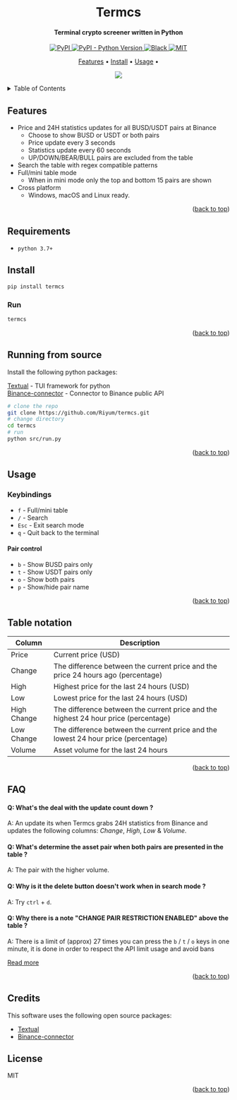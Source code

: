 <a name="top"></a>

<h1 align="center">
  Termcs
</h1>

<h4 align="center">Terminal crypto screener written in Python</h4>

<p align="center">
  <a href="https://pypi.org/project/termcs/">
    <img alt="PyPI" src="https://img.shields.io/pypi/v/termcs">
  </a>
  <a href="https://www.python.org/downloads/">
    <img alt="PyPI - Python Version" src="https://img.shields.io/pypi/pyversions/termcs">
  </a>
  <a href="https://black.readthedocs.io/en/stable/">
    <img alt="Black" src="https://img.shields.io/badge/code_style-black-black">
  </a>
  <a href="https://opensource.org/licenses/MIT">
    <img alt="MIT" src="https://img.shields.io/badge/License-MIT-yellow.svg?style=flat">
  </a>
</p>

<p align="center">
  <a href="#features">Features</a> •
  <a href="#install">Install</a> •
  <a href="#usage">Usage</a> •
</p>

<p align="center">
  <img align="center" src="https://github.com/Riyum/termcs/blob/master/imgs/demo.gif" />
</p>

<details>
  <summary>Table of Contents</summary>
  <ol>
    <li><a href="#features">Features</a></li>
    <li><a href="#install">Install</a></li>
    <li><a href="#running-from-source">Running from source</a></li>
    <li><a href="#usage">Usage</a></li>
    <li><a href="#table-notation">Table notation</a></li>
    <li><a href="#faq">FAQ</a></li>
    <li><a href="#credits">Credits</a></li>
    <li><a href="#license">License</a></li>
  </ol>
</details>

## Features

* Price and 24H statistics updates for all BUSD/USDT pairs at Binance
  - Choose to show BUSD or USDT or both pairs
  - Price update every 3 seconds
  - Statistics update every 60 seconds
  - UP/DOWN/BEAR/BULL pairs are excluded from the table
* Search the table with regex compatible patterns
* Full/mini table mode
  - When in mini mode only the top and bottom 15 pairs are shown
* Cross platform
  - Windows, macOS and Linux ready.

<p align="right">(<a href="#top">back to top</a>)</p>

## Requirements

* `python 3.7+`

## Install

```sh
pip install termcs
```

### Run

```sh
termcs
```

<p align="right">(<a href="#top">back to top</a>)</p>

## Running from source

Install the following python packages:

[Textual](https://github.com/Textualize/textual) - TUI framework for python  
[Binance-connector](https://github.com/binance/binance-connector-python) - Connector to Binance public API

   ```sh
   # clone the repo
   git clone https://github.com/Riyum/termcs.git
   # change directory
   cd termcs
   # run
   python src/run.py
   ```

<p align="right">(<a href="#top">back to top</a>)</p>

## Usage

### Keybindings

* `f` - Full/mini table
* `/` - Search
* `Esc` - Exit search mode
* `q` - Quit back to the terminal 

#### Pair control

* `b` - Show BUSD pairs only
* `t` - Show USDT pairs only
* `o` - Show both pairs
* `p` - Show/hide pair name

<p align="right">(<a href="#top">back to top</a>)</p>

## Table notation

|  Column    | Description|
-------------|-------------
|Price       | Current price (USD)|
|Change      | The difference between the current price and the price 24 hours ago (percentage)|
|High        | Highest price for the last 24 hours (USD)|
|Low         | Lowest price for the last 24 hours (USD)|
|High Change | The difference between the current price and the highest 24 hour price (percentage)|
|Low Change  | The difference between the current price and the lowest 24 hour price (percentage)|
|Volume  | Asset volume for the last 24 hours |

<p align="right">(<a href="#top">back to top</a>)</p>

## FAQ

#### Q: What's the deal with the update count down ? 

A: An update its when Termcs grabs 24H statistics from Binance and updates the following columns: *Change*, *High*, *Low* & *Volume*.

#### Q: What's determine the asset pair when both pairs are presented in the table ?

A: The pair with the higher volume.

#### Q: Why is it the delete button doesn't work when in search mode ?

A: Try `ctrl` + `d`.

#### Q: Why there is a note "CHANGE PAIR RESTRICTION ENABLED" above the table ?

A: There is a limit of (approx) 27 times you can press the `b` / `t` / `o` keys in one minute, it is done in order to respect the API limit usage and avoid bans

[Read more](https://binance-docs.github.io/apidocs/spot/en/#limits)

<p align="right">(<a href="#top">back to top</a>)</p>

## Credits

This software uses the following open source packages:

- [Textual](https://github.com/Textualize/textual)
- [Binance-connector](https://github.com/binance/binance-connector-python)

## License

MIT

<p align="right">(<a href="#top">back to top</a>)</p>
